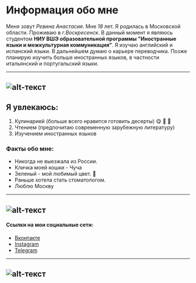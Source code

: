 # Информация обо мне
Меня зовут *Ревина Анастасия*. Мне *18* лет. Я родилась в Московской области. Проживаю в *г.Воскресенск*. В данный момент я являюсь студентом **НИУ ВШЭ образовательной программы "Иностранные языки и межкультурная коммуникация"**. Я изучаю английский и испанский языки. В дальнейшем думаю о карьере переводчика. Позже планирую изучить больше иностранных языков, в частности итальянский и португальский языки.

------------------
![alt-текст](https://pp.userapi.com/c841434/v841434496/5e906/vJNn_agwoyw.jpg "это я :)")
------------------
## Я увлекаюсь:
1. Кулинарией (больше всего нравится готовить десерты) :yum: :cookie: :cake:
2. Чтением (предпочитаю современную зарубежную литературу)
3. Изучением иностранных языков

### Факты обо мне:
* Никогда не выезжала из России.
* Кличка моей кошки - Чуча
* Зеленый - мой любимый цвет. :green_heart:
* Раньше хотела стать стоматологом.
* Люблю Москву
------------------
![alt-текст](https://pp.userapi.com/c841033/v841033496/5cec3/XwrD8B6B-Tw.jpg "на первой фотографии вы можете увидеть мою кошку, она британка и очень вредная :)")
------------------
#### Ссылки на мои социальные сети:
* [Вконтакте](https://vk.com/revinastasia "для общения :)")
* [Instagram](https://instagram.com/revinastasia "для фотографий :) друзья говорят, что я выкладываю интересные, красивые и смешные stories")
* [Telegram](https://t.me/revinastasia "для учебы :)")
------------------
![alt-текст](https://pp.userapi.com/c840429/v840429496/45191/aJ3WjoLjl5k.jpg "эти и другие фотографии можно найти в моем инстаграме :)")
------------------


